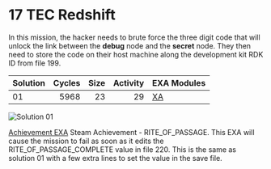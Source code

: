# 17 TEC Redshift

In this mission, the hacker needs to brute force the three digit code that will unlock the link between the **debug** node and the **secret** node. They then need to store the code on their host machine along the development kit RDK ID from file 199.

| Solution | Cycles | Size | Activity | EXA Modules|
|:---------|-------:|-----:|---------:|------------|
| 01       |   5968 |   23 |       29 | [XA](01-XA.exa) |

![Solution 01](EXAPUNKS%20-%20TEC%20Redshift.gif "Solution 01")

[Achievement EXA](Achievement.exa) Steam Achievement - RITE_OF_PASSAGE.  This EXA will cause the mission to fail as soon as it edits the RITE_OF_PASSAGE_COMPLETE value in file 220.  This is the same as solution 01 with a few extra lines to set the value in the save file.
